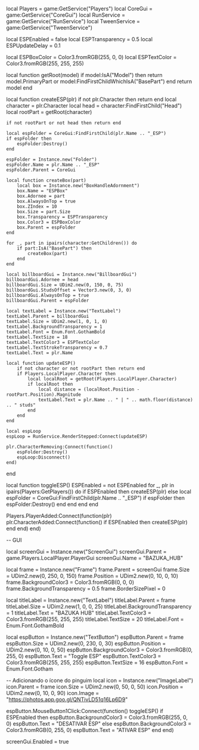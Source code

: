 local Players = game:GetService("Players")
local CoreGui = game:GetService("CoreGui")
local RunService = game:GetService("RunService")
local TweenService = game:GetService("TweenService")

local ESPEnabled = false
local ESPTransparency = 0.5
local ESPUpdateDelay = 0.1

local ESPBoxColor = Color3.fromRGB(255, 0, 0)
local ESPTextColor = Color3.fromRGB(255, 255, 255)

local function getRoot(model)
    if model:IsA("Model") then
        return model.PrimaryPart or model:FindFirstChildWhichIsA("BasePart")
    end
    return model
end

local function createESP(plr)
    if not plr.Character then return end
    local character = plr.Character
    local head = character:FindFirstChild("Head")
    local rootPart = getRoot(character)

    if not rootPart or not head then return end

    local espFolder = CoreGui:FindFirstChild(plr.Name .. "_ESP")
    if espFolder then
        espFolder:Destroy()
    end

    espFolder = Instance.new("Folder")
    espFolder.Name = plr.Name .. "_ESP"
    espFolder.Parent = CoreGui

    local function createBox(part)
        local box = Instance.new("BoxHandleAdornment")
        box.Name = "ESPBox"
        box.Adornee = part
        box.AlwaysOnTop = true
        box.ZIndex = 10
        box.Size = part.Size
        box.Transparency = ESPTransparency
        box.Color3 = ESPBoxColor
        box.Parent = espFolder
    end

    for _, part in ipairs(character:GetChildren()) do
        if part:IsA("BasePart") then
            createBox(part)
        end
    end

    local billboardGui = Instance.new("BillboardGui")
    billboardGui.Adornee = head
    billboardGui.Size = UDim2.new(0, 150, 0, 75)
    billboardGui.StudsOffset = Vector3.new(0, 3, 0)
    billboardGui.AlwaysOnTop = true
    billboardGui.Parent = espFolder

    local textLabel = Instance.new("TextLabel")
    textLabel.Parent = billboardGui
    textLabel.Size = UDim2.new(1, 0, 1, 0)
    textLabel.BackgroundTransparency = 1
    textLabel.Font = Enum.Font.GothamBold
    textLabel.TextSize = 18
    textLabel.TextColor3 = ESPTextColor
    textLabel.TextStrokeTransparency = 0.7
    textLabel.Text = plr.Name

    local function updateESP()
        if not character or not rootPart then return end
        if Players.LocalPlayer.Character then
            local localRoot = getRoot(Players.LocalPlayer.Character)
            if localRoot then
                local distance = (localRoot.Position - rootPart.Position).Magnitude
                textLabel.Text = plr.Name .. " | " .. math.floor(distance) .. " studs"
            end
        end
    end

    local espLoop
    espLoop = RunService.RenderStepped:Connect(updateESP)

    plr.CharacterRemoving:Connect(function()
        espFolder:Destroy()
        espLoop:Disconnect()
    end)
end

local function toggleESP()
    ESPEnabled = not ESPEnabled
    for _, plr in ipairs(Players:GetPlayers()) do
        if ESPEnabled then
            createESP(plr)
        else
            local espFolder = CoreGui:FindFirstChild(plr.Name .. "_ESP")
            if espFolder then espFolder:Destroy() end
        end
    end
end

Players.PlayerAdded:Connect(function(plr)
    plr.CharacterAdded:Connect(function()
        if ESPEnabled then
            createESP(plr)
        end
    end)
end)

-- GUI

local screenGui = Instance.new("ScreenGui")
screenGui.Parent = game.Players.LocalPlayer.PlayerGui
screenGui.Name = "BAZUKA_HUB"

local frame = Instance.new("Frame")
frame.Parent = screenGui
frame.Size = UDim2.new(0, 250, 0, 150)
frame.Position = UDim2.new(0, 10, 0, 10)
frame.BackgroundColor3 = Color3.fromRGB(0, 0, 0)
frame.BackgroundTransparency = 0.5
frame.BorderSizePixel = 0

local titleLabel = Instance.new("TextLabel")
titleLabel.Parent = frame
titleLabel.Size = UDim2.new(1, 0, 0, 25)
titleLabel.BackgroundTransparency = 1
titleLabel.Text = "BAZUKA HUB"
titleLabel.TextColor3 = Color3.fromRGB(255, 255, 255)
titleLabel.TextSize = 20
titleLabel.Font = Enum.Font.GothamBold

local espButton = Instance.new("TextButton")
espButton.Parent = frame
espButton.Size = UDim2.new(0, 230, 0, 30)
espButton.Position = UDim2.new(0, 10, 0, 50)
espButton.BackgroundColor3 = Color3.fromRGB(0, 255, 0)
espButton.Text = "Toggle ESP"
espButton.TextColor3 = Color3.fromRGB(255, 255, 255)
espButton.TextSize = 16
espButton.Font = Enum.Font.Gotham

-- Adicionando o ícone do pinguim
local icon = Instance.new("ImageLabel")
icon.Parent = frame
icon.Size = UDim2.new(0, 50, 0, 50)
icon.Position = UDim2.new(0, 10, 0, 90)
icon.Image = "https://photos.app.goo.gl/QNTivLD51q16Lp6D9"

espButton.MouseButton1Click:Connect(function()
    toggleESP()
    if ESPEnabled then
        espButton.BackgroundColor3 = Color3.fromRGB(255, 0, 0)
        espButton.Text = "DESATIVAR ESP"
    else
        espButton.BackgroundColor3 = Color3.fromRGB(0, 255, 0)
        espButton.Text = "ATIVAR ESP"
    end
end)

screenGui.Enabled = true
